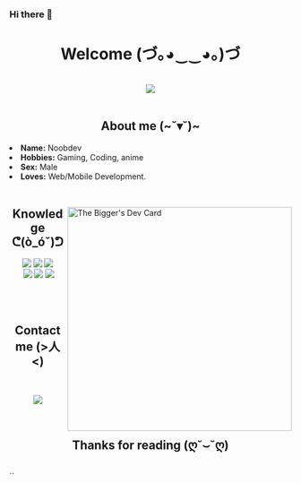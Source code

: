 ### Hi there 👋

<body>
<h1 align="center">Welcome (づ｡◕‿‿◕｡)づ</h1>
<br>
<div align="center">
<img src="https://media4.giphy.com/media/8QtP5TqscKh3O/giphy.gif">
</div>
<br>
<div>
<h2 align="center">About me (~˘▾˘)~</h2>
  <li><b>Name:</b> Noobdev</li>
  <li><b>Hobbies:</b> Gaming, Coding, anime</li>
  <li><b>Sex:</b> Male </li>
  <li><b>Loves:</b> Web/Mobile Development.</li>

<br>
</div>
<div>
  <img align="right" src="https://api.daily.dev/devcards/b3025d7419634b7587b60ab65fac9c5c.png?r=1pz" width="400" alt="The Bigger's Dev Card"/></a>
  <h2 align="center">Knowledge ᕦ(ò_óˇ)ᕤ</h2>
</div>
<div>
<p align="center"> 
  <img src="https://img.shields.io/badge/html5%20-%23E34F26.svg?&style=for-the-badge&logo=html5&logoColor=white"/> 
  <img src="https://img.shields.io/badge/css3%20-%231572B6.svg?&style=for-the-badge&logo=css3&logoColor=white"/> 
  <img src="https://img.shields.io/badge/vue%20-%2343853D.svg?&style=for-the-badge&logo=vue&logoColor=white"/><br>
   <img src="https://img.shields.io/badge/node.js%20-%2343853D.svg?&style=for-the-badge&logo=node.js&logoColor=white"/> 
  <img src="https://img.shields.io/badge/javascript%20-%23323330.svg?&style=for-the-badge&logo=javascript&logoColor=%23F7DF1E"/> 
  <img src="https://img.shields.io/badge/React%20-%231572B6.svg?&style=for-the-badge&logo=react&logoColor=white"/>
  <br>
<br>
</p>
<br>
<h2 align="center">Contact me (>人<)</h2>
<br>
<div>
<p align="center">
<a href="https://www.facebook.com/nthanhhung2k/" target="_blank">
<img src="https://img.shields.io/badge/Facebook%20-%231DA1F2.svg?&style=for-the-badge&logo=Facebook&logoColor=white"/></a>
</p>
</div>
<br>
<div>
  <h2 align="center">Thanks for reading (ღ˘⌣˘ღ)</h2>
  <br>


</div>

</body>
``
